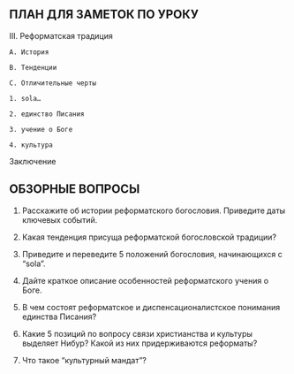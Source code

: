## ПЛАН ДЛЯ ЗАМЕТОК ПО УРОКУ


III. Реформатская традиция

    A. История

    B. Тенденции

    C. Отличительные черты

  	1. sola…

  	2. единство Писания

  	3. учение о Боге

  	4. культура

Заключение




## ОБЗОРНЫЕ ВОПРОСЫ

1. Расскажите об истории реформатского богословия. Приведите даты ключевых событий.

2. Какая тенденция присуща реформатской богословской традиции?

3. Приведите и переведите 5 положений богословия, начинающихся с “sola”.

4. Дайте краткое описание особенностей реформатского учения о Боге.

5. В чем состоят реформатское и диспенсационалистское понимания единства Писания?

6. Какие 5 позиций по вопросу связи христианства и культуры выделяет Нибур? Какой  из них придерживаются реформаты?

7. Что такое “культурный мандат”?
